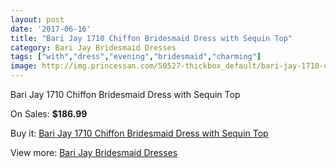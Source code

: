 ```yaml
---
layout: post
date: '2017-06-16'
title: "Bari Jay 1710 Chiffon Bridesmaid Dress with Sequin Top"
category: Bari Jay Bridesmaid Dresses
tags: ["with","dress","evening","bridesmaid","charming"]
image: http://img.princessan.com/50527-thickbox_default/bari-jay-1710-chiffon-bridesmaid-dress-with-sequin-top.jpg
---
```

Bari Jay 1710 Chiffon Bridesmaid Dress with Sequin Top

On Sales: **$186.99**
<a href="https://www.princessan.com/en/22842-bari-jay-1710-chiffon-bridesmaid-dress-with-sequin-top.html"><amp-img layout="responsive" width="600" height="600" src="//img.princessan.com/50527-thickbox_default/bari-jay-1710-chiffon-bridesmaid-dress-with-sequin-top.jpg" alt="Bari Jay 1710 Chiffon Bridesmaid Dress with Sequin Top 0" /></a>
<a href="https://www.princessan.com/en/22842-bari-jay-1710-chiffon-bridesmaid-dress-with-sequin-top.html"><amp-img layout="responsive" width="600" height="600" src="//img.princessan.com/50528-thickbox_default/bari-jay-1710-chiffon-bridesmaid-dress-with-sequin-top.jpg" alt="Bari Jay 1710 Chiffon Bridesmaid Dress with Sequin Top 1" /></a>

Buy it: [Bari Jay 1710 Chiffon Bridesmaid Dress with Sequin Top](https://www.princessan.com/en/22842-bari-jay-1710-chiffon-bridesmaid-dress-with-sequin-top.html "Bari Jay 1710 Chiffon Bridesmaid Dress with Sequin Top")

View more: [Bari Jay Bridesmaid Dresses](https://www.princessan.com/en/109- "Bari Jay Bridesmaid Dresses")